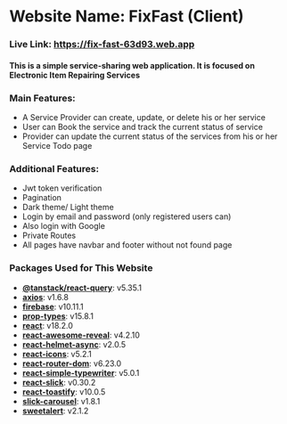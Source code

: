 # Website Name: FixFast (Client)
### Live Link: https://fix-fast-63d93.web.app
#### This is a simple service-sharing web application. It is focused on Electronic Item Repairing Services

  
### Main Features:
+ A Service Provider can create, update, or delete his or her service
+ User can Book the service and track the current status of service
+ Provider can update the current status of the services from his or her Service Todo page

### Additional Features:
+ Jwt token verification
+ Pagination
+ Dark theme/ Light theme
+ Login by email and password (only registered users can)
+ Also login with Google 
+ Private Routes
+ All pages have navbar and footer without not found page

### Packages Used for This Website

- **[@tanstack/react-query](https://github.com/tannerlinsley/react-query)**: v5.35.1
- **[axios](https://github.com/axios/axios)**: v1.6.8
- **[firebase](https://firebase.google.com/)**: v10.11.1
- **[prop-types](https://github.com/facebook/prop-types)**: v15.8.1
- **[react](https://github.com/facebook/react)**: v18.2.0
- **[react-awesome-reveal](https://github.com/dennismorello/react-awesome-reveal)**: v4.2.10
- **[react-helmet-async](https://github.com/staylor/react-helmet-async)**: v2.0.5
- **[react-icons](https://github.com/react-icons/react-icons)**: v5.2.1
- **[react-router-dom](https://reactrouter.com/web/guides/quick-start)**: v6.23.0
- **[react-simple-typewriter](https://github.com/OrchidTechnologies/react-simple-typewriter)**: v5.0.1
- **[react-slick](https://github.com/akiran/react-slick)**: v0.30.2
- **[react-toastify](https://github.com/fkhadra/react-toastify)**: v10.0.5
- **[slick-carousel](https://github.com/kenwheeler/slick)**: v1.8.1
- **[sweetalert](https://github.com/t4t5/sweetalert)**: v2.1.2

